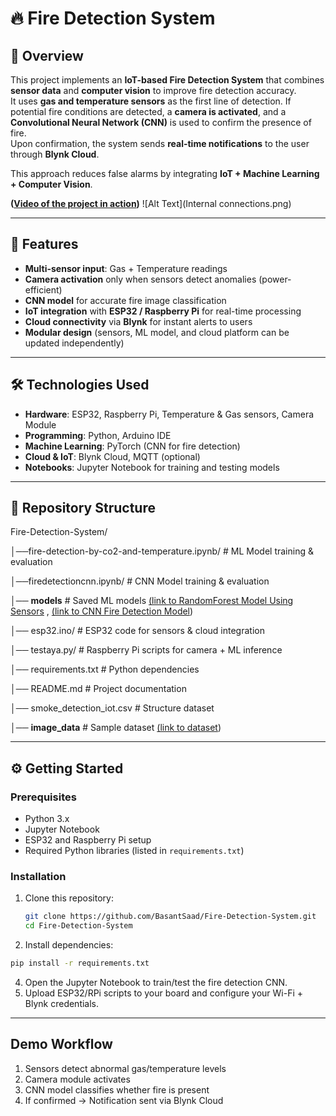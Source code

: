 # 🔥 Fire Detection System

## 📌 Overview
This project implements an **IoT-based Fire Detection System** that combines **sensor data** and **computer vision** to improve fire detection accuracy.  
It uses **gas and temperature sensors** as the first line of detection. If potential fire conditions are detected, a **camera is activated**, and a **Convolutional Neural Network (CNN)** is used to confirm the presence of fire.  
Upon confirmation, the system sends **real-time notifications** to the user through **Blynk Cloud**.

This approach reduces false alarms by integrating **IoT + Machine Learning + Computer Vision**.


**([Video of the project in action](https://drive.google.com/file/d/1AxPv5oxLh1cpRJmtE860qzvB0xWN_V5t/view?usp=sharing))**
![Alt Text](Internal connections.png)

---

## 🚀 Features
- **Multi-sensor input**: Gas + Temperature readings  
- **Camera activation** only when sensors detect anomalies (power-efficient)  
- **CNN model** for accurate fire image classification  
- **IoT integration** with **ESP32 / Raspberry Pi** for real-time processing  
- **Cloud connectivity** via **Blynk** for instant alerts to users  
- **Modular design** (sensors, ML model, and cloud platform can be updated independently)  

---

## 🛠️ Technologies Used
- **Hardware**: ESP32, Raspberry Pi, Temperature & Gas sensors, Camera Module  
- **Programming**: Python, Arduino IDE  
- **Machine Learning**: PyTorch (CNN for fire detection)  
- **Cloud & IoT**: Blynk Cloud, MQTT (optional)  
- **Notebooks**: Jupyter Notebook for training and testing models  

---

## 📂 Repository Structure
Fire-Detection-System/

│──fire-detection-by-co2-and-temperature.ipynb/ # ML Model training & evaluation

│──firedetectioncnn.ipynb/ # CNN Model training & evaluation

   │── **models** # Saved ML models [(link to RandomForest Model Using Sensors](https://www.kaggle.com/code/basantsaad/fire-detection-by-co2-and-temperature) , [(link to CNN Fire Detection Model](https://www.kaggle.com/code/basantsaad/fire-detection-cnn-model))

│── esp32.ino/ # ESP32 code for sensors & cloud integration

│── testaya.py/ # Raspberry Pi scripts for camera + ML inference

│── requirements.txt # Python dependencies

│── README.md # Project documentation

│── smoke_detection_iot.csv # Structure dataset

   │── **image_data** # Sample dataset [(link to dataset](https://www.kaggle.com/datasets/basantsaad/fire-detection-image-dataset))

---


## ⚙️ Getting Started

### Prerequisites
- Python 3.x  
- Jupyter Notebook  
- ESP32 and Raspberry Pi setup  
- Required Python libraries (listed in `requirements.txt`)  

### Installation
1. Clone this repository:
   ```bash
   git clone https://github.com/BasantSaad/Fire-Detection-System.git
   cd Fire-Detection-System
2. Install dependencies:
  ```bash
  pip install -r requirements.txt
  ```
4. Open the Jupyter Notebook to train/test the fire detection CNN.
5. Upload ESP32/RPi scripts to your board and configure your Wi-Fi + Blynk credentials.
---
##  Demo Workflow

1. Sensors detect abnormal gas/temperature levels
2. Camera module activates
3. CNN model classifies whether fire is present
4. If confirmed → Notification sent via Blynk Cloud
